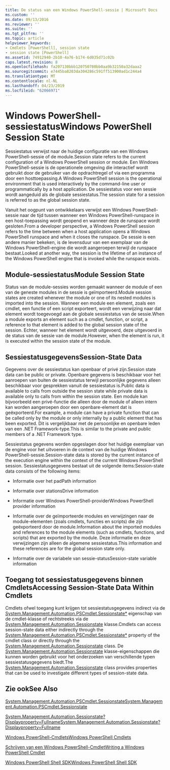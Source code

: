 ```yaml
---
title: De status van een Windows PowerShell-sessie | Microsoft Docs
ms.custom: ''
ms.date: 09/13/2016
ms.reviewer: ''
ms.suite: ''
ms.tgt_pltfrm: ''
ms.topic: article
helpviewer_keywords:
- Cmdlets [PowerShell], session state
- session state [PowerShell]
ms.assetid: 74912940-2b10-4a76-b174-6d035d71c02b
caps.latest.revision: 8
ms.openlocfilehash: fa207130bbb120750780bb0aa9b32150a32daaa2
ms.sourcegitcommit: e7445ba8203da304286c591ff513900ad1c244a4
ms.translationtype: MT
ms.contentlocale: nl-NL
ms.lasthandoff: 04/23/2019
ms.locfileid: "62066971"
---
```

# <a name="windows-powershell-session-state"></a><span data-ttu-id="400ce-102">Windows PowerShell-sessiestatus</span><span class="sxs-lookup"><span data-stu-id="400ce-102">Windows PowerShell Session State</span></span>

<span data-ttu-id="400ce-103">Sessiestatus verwijst naar de huidige configuratie van een Windows PowerShell-sessie of de module.</span><span class="sxs-lookup"><span data-stu-id="400ce-103">Session state refers to the current configuration of a Windows PowerShell session or module.</span></span> <span data-ttu-id="400ce-104">Een Windows PowerShell-sessie is de operationele omgeving die interactief wordt gebruikt door de gebruiker van de opdrachtregel of via een programma door een hosttoepassing.</span><span class="sxs-lookup"><span data-stu-id="400ce-104">A Windows PowerShell session is the operational environment that is used interactively by the command-line user or programmatically by a host application.</span></span> <span data-ttu-id="400ce-105">De sessiestatus voor een sessie wordt aangeduid als de globale sessiestatus.</span><span class="sxs-lookup"><span data-stu-id="400ce-105">The session state for a session is referred to as the global session state.</span></span>

<span data-ttu-id="400ce-106">Vanuit het oogpunt van ontwikkelaars verwijst een Windows PowerShell-sessie naar de tijd tussen wanneer een Windows PowerShell-runspace in een host-toepassing wordt geopend en wanneer deze de runspace wordt gesloten.</span><span class="sxs-lookup"><span data-stu-id="400ce-106">From a developer perspective, a Windows PowerShell session refers to the time between when a host application opens a Windows PowerShell runspace and when it closes the runspace.</span></span> <span data-ttu-id="400ce-107">De sessie is een andere manier bekeken, is de levensduur van een exemplaar van de Windows PowerShell-engine die wordt aangeroepen terwijl de runspace bestaat.</span><span class="sxs-lookup"><span data-stu-id="400ce-107">Looked at another way, the session is the lifetime of an instance of the Windows PowerShell engine that is invoked while the runspace exists.</span></span>

## <a name="module-session-state"></a><span data-ttu-id="400ce-108">Module-sessiestatus</span><span class="sxs-lookup"><span data-stu-id="400ce-108">Module Session State</span></span>

<span data-ttu-id="400ce-109">Status van de module-sessies worden gemaakt wanneer de module of een van de geneste modules in de sessie is geïmporteerd.</span><span class="sxs-lookup"><span data-stu-id="400ce-109">Module session states are created whenever the module or one of its nested modules is imported into the session.</span></span> <span data-ttu-id="400ce-110">Wanneer een module een element, zoals een cmdlet, een functie of een script exporteert, wordt een verwijzing naar dat element wordt toegevoegd aan de globale sessiestatus van de sessie.</span><span class="sxs-lookup"><span data-stu-id="400ce-110">When a module exports an element such as a cmdlet, function, or script, a reference to that element is added to the global session state of the session.</span></span> <span data-ttu-id="400ce-111">Echter, wanneer het element wordt uitgevoerd, deze uitgevoerd in de status van de sessie van de module.</span><span class="sxs-lookup"><span data-stu-id="400ce-111">However, when the element is run, it is executed within the session state of the module.</span></span>

## <a name="session-state-data"></a><span data-ttu-id="400ce-112">Sessiestatusgegevens</span><span class="sxs-lookup"><span data-stu-id="400ce-112">Session-State Data</span></span>

<span data-ttu-id="400ce-113">Gegevens over de sessiestatus kan openbaar of privé zijn.</span><span class="sxs-lookup"><span data-stu-id="400ce-113">Session state data can be public or private.</span></span> <span data-ttu-id="400ce-114">Openbare gegevens is beschikbaar voor het aanroepen van buiten de sessiestatus terwijl persoonlijke gegevens alleen beschikbaar voor gesprekken vanuit de sessiestatus is.</span><span class="sxs-lookup"><span data-stu-id="400ce-114">Public data is available to calls from outside the session state while private data is available only to calls from within the session state.</span></span> <span data-ttu-id="400ce-115">Een module kan bijvoorbeeld een privé-functie die alleen door de module of alleen intern kan worden aangeroepen door een openbare-element dat is geëxporteerd.</span><span class="sxs-lookup"><span data-stu-id="400ce-115">For example, a module can have a private function that can be called only by the module or only internally by a public element that has been exported.</span></span> <span data-ttu-id="400ce-116">Dit is vergelijkbaar met de persoonlijke en openbare leden van een .NET Framework-type.</span><span class="sxs-lookup"><span data-stu-id="400ce-116">This is similar to the private and public members of a .NET Framework type.</span></span>

<span data-ttu-id="400ce-117">Sessiestatus gegevens worden opgeslagen door het huidige exemplaar van de engine voor het uitvoeren in de context van de huidige Windows PowerShell-sessie.</span><span class="sxs-lookup"><span data-stu-id="400ce-117">Session-state data is stored by the current instance of the execution engine within the context of the current Windows PowerShell session.</span></span> <span data-ttu-id="400ce-118">Sessiestatusgegevens bestaat uit de volgende items:</span><span class="sxs-lookup"><span data-stu-id="400ce-118">Session-state data consists of the following items:</span></span>

- <span data-ttu-id="400ce-119">Informatie over het pad</span><span class="sxs-lookup"><span data-stu-id="400ce-119">Path information</span></span>

- <span data-ttu-id="400ce-120">Informatie over stations</span><span class="sxs-lookup"><span data-stu-id="400ce-120">Drive information</span></span>

- <span data-ttu-id="400ce-121">Informatie over Windows PowerShell-provider</span><span class="sxs-lookup"><span data-stu-id="400ce-121">Windows PowerShell provider information</span></span>

- <span data-ttu-id="400ce-122">Informatie over de geïmporteerde modules en verwijzingen naar de module-elementen (zoals cmdlets, functies en scripts) die zijn geëxporteerd door de module.</span><span class="sxs-lookup"><span data-stu-id="400ce-122">Information about the imported modules and references to the module elements (such as cmdlets, functions, and scripts) that are exported by the module.</span></span> <span data-ttu-id="400ce-123">Deze informatie en deze verwijzingen zijn alleen de algemene sessiestatus.</span><span class="sxs-lookup"><span data-stu-id="400ce-123">This information and these references are for the global session state only.</span></span>

- <span data-ttu-id="400ce-124">Informatie over de variabele van sessie-status</span><span class="sxs-lookup"><span data-stu-id="400ce-124">Session-state variable information</span></span>

## <a name="accessing-session-state-data-within-cmdlets"></a><span data-ttu-id="400ce-125">Toegang tot sessiestatusgegevens binnen Cmdlets</span><span class="sxs-lookup"><span data-stu-id="400ce-125">Accessing Session-State Data Within Cmdlets</span></span>

<span data-ttu-id="400ce-126">Cmdlets ofwel toegang kunt krijgen tot sessiestatusgegevens indirect via de [System.Management.Automation.PSCmdlet.Sessionstate\*](/dotnet/api/System.Management.Automation.PSCmdlet.SessionState) eigenschap van de cmdlet-klasse of rechtstreeks via de [ System.Management.Automation.Sessionstate](/dotnet/api/System.Management.Automation.SessionState) klasse.</span><span class="sxs-lookup"><span data-stu-id="400ce-126">Cmdlets can access session-state data either indirectly through the [System.Management.Automation.PSCmdlet.Sessionstate\*](/dotnet/api/System.Management.Automation.PSCmdlet.SessionState) property of the cmdlet class or directly through the [System.Management.Automation.Sessionstate](/dotnet/api/System.Management.Automation.SessionState) class.</span></span> <span data-ttu-id="400ce-127">De [System.Management.Automation.Sessionstate](/dotnet/api/System.Management.Automation.SessionState) klasse-eigenschappen die kunnen worden gebruikt voor het onderzoeken van verschillende typen sessiestatusgegevens biedt.</span><span class="sxs-lookup"><span data-stu-id="400ce-127">The [System.Management.Automation.Sessionstate](/dotnet/api/System.Management.Automation.SessionState) class provides properties that can be used to investigate different types of session-state data.</span></span>

## <a name="see-also"></a><span data-ttu-id="400ce-128">Zie ook</span><span class="sxs-lookup"><span data-stu-id="400ce-128">See Also</span></span>

[<span data-ttu-id="400ce-129">System.Management.Automation.PSCmdlet.Sessionstate</span><span class="sxs-lookup"><span data-stu-id="400ce-129">System.Management.Automation.PSCmdlet.Sessionstate</span></span>](/dotnet/api/System.Management.Automation.PSCmdlet.SessionState)

[<span data-ttu-id="400ce-130">System.Management.Automation.Sessionstate?Displayproperty=Fullname</span><span class="sxs-lookup"><span data-stu-id="400ce-130">System.Management.Automation.Sessionstate?Displayproperty=Fullname</span></span>](/dotnet/api/System.Management.Automation.SessionState)

[<span data-ttu-id="400ce-131">Windows PowerShell-Cmdlets</span><span class="sxs-lookup"><span data-stu-id="400ce-131">Windows PowerShell Cmdlets</span></span>](./cmdlet-overview.md)

[<span data-ttu-id="400ce-132">Schrijven van een Windows PowerShell-Cmdlet</span><span class="sxs-lookup"><span data-stu-id="400ce-132">Writing a Windows PowerShell Cmdlet</span></span>](./writing-a-windows-powershell-cmdlet.md)

[<span data-ttu-id="400ce-133">Windows PowerShell Shell SDK</span><span class="sxs-lookup"><span data-stu-id="400ce-133">Windows PowerShell Shell SDK</span></span>](../windows-powershell-reference.md)

